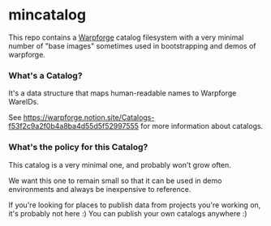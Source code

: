 mincatalog
==========

This repo contains a [Warpforge](http://warpforge.io) catalog filesystem with a very minimal number of "base images" sometimes used in bootstrapping and demos of warpforge.

### What's a Catalog?

It's a data structure that maps human-readable names to Warpforge WareIDs.

See https://warpforge.notion.site/Catalogs-f53f2c9a2f0b4a8ba4d55d5f52997555 for more information about catalogs.

### What's the policy for this Catalog?

This catalog is a very minimal one, and probably won't grow often.

We want this one to remain small so that it can be used in demo environments and always be inexpensive to reference.

If you're looking for places to publish data from projects you're working on, it's probably not here :)  You can publish your own catalogs anywhere :)
